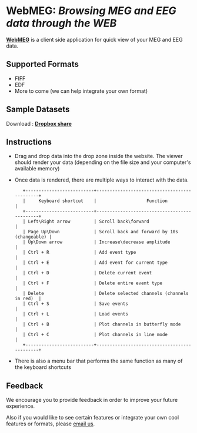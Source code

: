 # WebMEG: <i> Browsing MEG and EEG data through the WEB</i>
<b><a href="http://www.webmeg.net">WebMEG</a></b> is a client side application for quick view of your MEG and EEG data.

## Supported Formats
* FIFF 
* EDF
* More to come (we can help integrate your own format)

## Sample Datasets 
Download : <b><a href="https://www.dropbox.com/sh/d5sr68bsedgvtwi/z2g1JIh1Y8">Dropbox share</a></b> 

## Instructions
* Drag and drop data into the drop zone inside the website. The viewer should render your data (depending on the file size and your computer's available memory)

* Once data is rendered, there are multiple ways to interact with the data.

         +--------------------------+---------------------------------------------+
         |     Keyboard shortcut    |                   Function                  |
         +--------------------------+---------------------------------------------+
         | Left\Right arrow         | Scroll back\forward                         |
         | Page Up\Down             | Scroll back and forward by 10s (changeable) |
         | Up\Down arrow            | Increase\decrease amplitude                 |
         | Ctrl + R                 | Add event type                              |
         | Ctrl + E                 | Add event for current type                  |
         | Ctrl + D                 | Delete current event                        |
         | Ctrl + F                 | Delete entire event type                    |
         | Delete                   | Delete selected channels (channels in red)  |
         | Ctrl + S                 | Save events                                 |
         | Ctrl + L                 | Load events                                 |
         | Ctrl + B                 | Plot channels in butterfly mode             |
         | Ctrl + C                 | Plot channels in line mode                  |
         +--------------------------+---------------------------------------------+


* There is also a menu bar that performs the same function as many of the keyboard shortcuts

## Feedback

We encourage you to provide feedback in order to improve your future experience. 

Also if you would like to see certain features or integrate your own cool features or formats, please <a href="mailto:chiran.doshi@childrens.harvard.edu">email us</a>.

